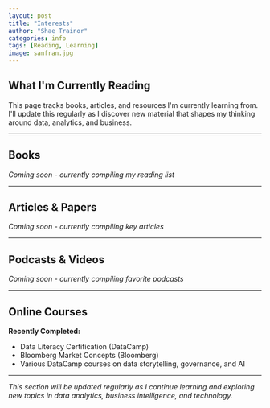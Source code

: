 ```yaml
---
layout: post
title: "Interests"
author: "Shae Trainor"
categories: info
tags: [Reading, Learning]
image: sanfran.jpg
---
```


## What I'm Currently Reading

This page tracks books, articles, and resources I'm currently learning from. I'll update this regularly as I discover new material that shapes my thinking around data, analytics, and business.

---

## Books

*Coming soon - currently compiling my reading list*

---

## Articles & Papers

*Coming soon - currently compiling key articles*

---

## Podcasts & Videos

*Coming soon - currently compiling favorite podcasts*

---

## Online Courses

**Recently Completed:**
- Data Literacy Certification (DataCamp)
- Bloomberg Market Concepts (Bloomberg)
- Various DataCamp courses on data storytelling, governance, and AI

---

*This section will be updated regularly as I continue learning and exploring new topics in data analytics, business intelligence, and technology.*
